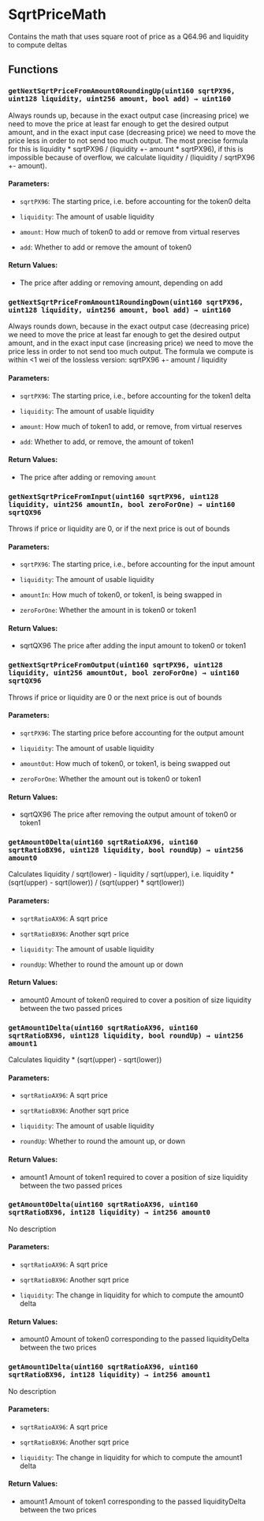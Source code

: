 # SqrtPriceMath


Contains the math that uses square root of price as a Q64.96 and liquidity to compute deltas


## Functions

### `getNextSqrtPriceFromAmount0RoundingUp(uint160 sqrtPX96, uint128 liquidity, uint256 amount, bool add) → uint160`
Always rounds up, because in the exact output case (increasing price) we need to move the price at least
far enough to get the desired output amount, and in the exact input case (decreasing price) we need to move the
price less in order to not send too much output.
The most precise formula for this is liquidity * sqrtPX96 / (liquidity +- amount * sqrtPX96),
if this is impossible because of overflow, we calculate liquidity / (liquidity / sqrtPX96 +- amount).


#### Parameters:
- `sqrtPX96`: The starting price, i.e. before accounting for the token0 delta

- `liquidity`: The amount of usable liquidity

- `amount`: How much of token0 to add or remove from virtual reserves

- `add`: Whether to add or remove the amount of token0

#### Return Values:
- The price after adding or removing amount, depending on add

### `getNextSqrtPriceFromAmount1RoundingDown(uint160 sqrtPX96, uint128 liquidity, uint256 amount, bool add) → uint160`
Always rounds down, because in the exact output case (decreasing price) we need to move the price at least
far enough to get the desired output amount, and in the exact input case (increasing price) we need to move the
price less in order to not send too much output.
The formula we compute is within <1 wei of the lossless version: sqrtPX96 +- amount / liquidity


#### Parameters:
- `sqrtPX96`: The starting price, i.e., before accounting for the token1 delta

- `liquidity`: The amount of usable liquidity

- `amount`: How much of token1 to add, or remove, from virtual reserves

- `add`: Whether to add, or remove, the amount of token1

#### Return Values:
- The price after adding or removing `amount`

### `getNextSqrtPriceFromInput(uint160 sqrtPX96, uint128 liquidity, uint256 amountIn, bool zeroForOne) → uint160 sqrtQX96`
Throws if price or liquidity are 0, or if the next price is out of bounds


#### Parameters:
- `sqrtPX96`: The starting price, i.e., before accounting for the input amount

- `liquidity`: The amount of usable liquidity

- `amountIn`: How much of token0, or token1, is being swapped in

- `zeroForOne`: Whether the amount in is token0 or token1

#### Return Values:
- sqrtQX96 The price after adding the input amount to token0 or token1

### `getNextSqrtPriceFromOutput(uint160 sqrtPX96, uint128 liquidity, uint256 amountOut, bool zeroForOne) → uint160 sqrtQX96`
Throws if price or liquidity are 0 or the next price is out of bounds


#### Parameters:
- `sqrtPX96`: The starting price before accounting for the output amount

- `liquidity`: The amount of usable liquidity

- `amountOut`: How much of token0, or token1, is being swapped out

- `zeroForOne`: Whether the amount out is token0 or token1

#### Return Values:
- sqrtQX96 The price after removing the output amount of token0 or token1

### `getAmount0Delta(uint160 sqrtRatioAX96, uint160 sqrtRatioBX96, uint128 liquidity, bool roundUp) → uint256 amount0`
Calculates liquidity / sqrt(lower) - liquidity / sqrt(upper),
i.e. liquidity * (sqrt(upper) - sqrt(lower)) / (sqrt(upper) * sqrt(lower))


#### Parameters:
- `sqrtRatioAX96`: A sqrt price

- `sqrtRatioBX96`: Another sqrt price

- `liquidity`: The amount of usable liquidity

- `roundUp`: Whether to round the amount up or down

#### Return Values:
- amount0 Amount of token0 required to cover a position of size liquidity between the two passed prices

### `getAmount1Delta(uint160 sqrtRatioAX96, uint160 sqrtRatioBX96, uint128 liquidity, bool roundUp) → uint256 amount1`
Calculates liquidity * (sqrt(upper) - sqrt(lower))


#### Parameters:
- `sqrtRatioAX96`: A sqrt price

- `sqrtRatioBX96`: Another sqrt price

- `liquidity`: The amount of usable liquidity

- `roundUp`: Whether to round the amount up, or down

#### Return Values:
- amount1 Amount of token1 required to cover a position of size liquidity between the two passed prices

### `getAmount0Delta(uint160 sqrtRatioAX96, uint160 sqrtRatioBX96, int128 liquidity) → int256 amount0`
No description

#### Parameters:
- `sqrtRatioAX96`: A sqrt price

- `sqrtRatioBX96`: Another sqrt price

- `liquidity`: The change in liquidity for which to compute the amount0 delta

#### Return Values:
- amount0 Amount of token0 corresponding to the passed liquidityDelta between the two prices

### `getAmount1Delta(uint160 sqrtRatioAX96, uint160 sqrtRatioBX96, int128 liquidity) → int256 amount1`
No description

#### Parameters:
- `sqrtRatioAX96`: A sqrt price

- `sqrtRatioBX96`: Another sqrt price

- `liquidity`: The change in liquidity for which to compute the amount1 delta

#### Return Values:
- amount1 Amount of token1 corresponding to the passed liquidityDelta between the two prices




